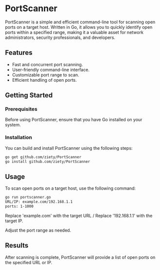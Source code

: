 # PortScanner

PortScanner is a simple and efficient command-line tool for scanning open ports on a target host. Written in Go, it allows you to quickly identify open ports within a specified range, making it a valuable asset for network administrators, security professionals, and developers.

## Features

- Fast and concurrent port scanning.
- User-friendly command-line interface.
- Customizable port range to scan.
- Efficient handling of open ports.

## Getting Started

### Prerequisites

Before using PortScanner, ensure that you have Go installed on your system.

### Installation

You can build and install PortScanner using the following steps:

```bash
go get github.com/ziety/PortScanner
go install github.com/ziety/PortScanner
```

## Usage
To scan open ports on a target host, use the following command:

```bash
go run portscanner.go
URL/IP: example.com/192.168.1.1
ports: 1-1000
```

Replace 'example.com' with the target URL / Replace '192.168.1.1' with the target IP.


Adjust the port range as needed.


## Results
After scanning is complete, PortScanner will provide a list of open ports on the specified URL or IP.
